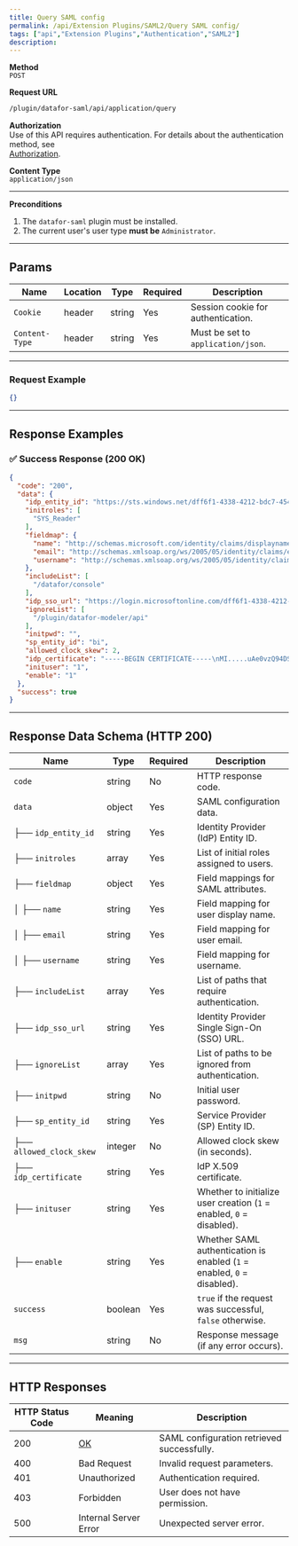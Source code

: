 ```yaml
---
title: Query SAML config
permalink: /api/Extension Plugins/SAML2/Query SAML config/
tags: ["api","Extension Plugins","Authentication","SAML2"]
description:
---
```


**Method**  
`POST`

**Request URL**
```html
/plugin/datafor-saml/api/application/query
```

**Authorization**  
Use of this API requires authentication. For details about the authentication method, see  
[Authorization](/api/index/#_5-authentication-security).

**Content Type**  
`application/json`

---

**Preconditions**
1. The `datafor-saml` plugin must be installed.
2. The current user's user type **must be** `Administrator`.

---

## **Params**

| Name          | Location | Type    | Required | Description |
|--------------|----------|---------|----------|-------------|
| `Cookie`     | header   | string  | Yes      | Session cookie for authentication. |
| `Content-Type` | header | string  | Yes      | Must be set to `application/json`. |

---

### **Request Example**

```json
{}
```

---

## **Response Examples**

### ✅ Success Response (200 OK)
```json
{
  "code": "200",
  "data": {
    "idp_entity_id": "https://sts.windows.net/dff6f1-4338-4212-bdc7-4544f8c9b2f6/",
    "initroles": [
      "SYS_Reader"
    ],
    "fieldmap": {
      "name": "http://schemas.microsoft.com/identity/claims/displayname",
      "email": "http://schemas.xmlsoap.org/ws/2005/05/identity/claims/emailaddress",
      "username": "http://schemas.xmlsoap.org/ws/2005/05/identity/claims/emailaddress"
    },
    "includeList": [
      "/datafor/console"
    ],
    "idp_sso_url": "https://login.microsoftonline.com/dff6f1-4338-4212-bdc7-4544f8c9b2f6/saml2",
    "ignoreList": [
      "/plugin/datafor-modeler/api"
    ],
    "initpwd": "",
    "sp_entity_id": "bi",
    "allowed_clock_skew": 2,
    "idp_certificate": "-----BEGIN CERTIFICATE-----\nMI.....uAe0vzQ94DSLPpp2CoryL/4Tla67zlKsq1EbPTVELngkT6D22q1VQ29ivUEr\nS6OVVx93CK/8CZXnCyii\n-----END CERTIFICATE-----\n",
    "inituser": "1",
    "enable": "1"
  },
  "success": true
}
```

---

## **Response Data Schema (HTTP 200)**

| Name                    | Type     | Required | Description |
|-------------------------|---------|----------|-------------|
| `code`                 | string  | No       | HTTP response code. |
| `data`                 | object  | Yes      | SAML configuration data. |
| ├── `idp_entity_id`     | string  | Yes      | Identity Provider (IdP) Entity ID. |
| ├── `initroles`         | array   | Yes      | List of initial roles assigned to users. |
| ├── `fieldmap`         | object  | Yes      | Field mappings for SAML attributes. |
| │   ├── `name`         | string  | Yes      | Field mapping for user display name. |
| │   ├── `email`        | string  | Yes      | Field mapping for user email. |
| │   ├── `username`     | string  | Yes      | Field mapping for username. |
| ├── `includeList`       | array   | Yes      | List of paths that require authentication. |
| ├── `idp_sso_url`      | string  | Yes      | Identity Provider Single Sign-On (SSO) URL. |
| ├── `ignoreList`       | array   | Yes      | List of paths to be ignored from authentication. |
| ├── `initpwd`          | string  | No       | Initial user password. |
| ├── `sp_entity_id`     | string  | Yes      | Service Provider (SP) Entity ID. |
| ├── `allowed_clock_skew` | integer | No      | Allowed clock skew (in seconds). |
| ├── `idp_certificate`  | string  | Yes      | IdP X.509 certificate. |
| ├── `inituser`         | string  | Yes      | Whether to initialize user creation (`1` = enabled, `0` = disabled). |
| ├── `enable`           | string  | Yes      | Whether SAML authentication is enabled (`1` = enabled, `0` = disabled). |
| `success`              | boolean | Yes      | `true` if the request was successful, `false` otherwise. |
| `msg`                  | string  | No       | Response message (if any error occurs). |

---

## **HTTP Responses**

| HTTP Status Code | Meaning                                                 | Description |
|------------------|---------------------------------------------------------|-------------|
| 200              | [OK](https://tools.ietf.org/html/rfc7231#section-6.3.1) | SAML configuration retrieved successfully. |
| 400              | Bad Request                                             | Invalid request parameters. |
| 401              | Unauthorized                                            | Authentication required. |
| 403              | Forbidden                                               | User does not have permission. |
| 500              | Internal Server Error                                   | Unexpected server error. |